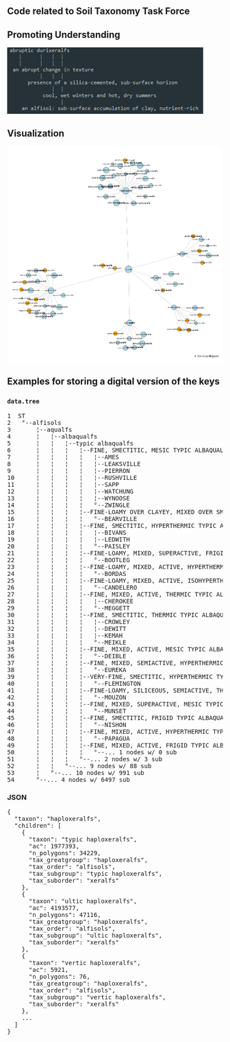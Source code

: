 ## Code related to Soil Taxonomy Task Force

## Promoting Understanding

![](formative-elements/abruptic-durixeralfs-translation.png)


## Visualization

![alt.text](xeralfs-graph.png)



## Examples for storing a digital version of the keys

### `data.tree`
<pre>
1  ST                                                                                                    
2   °--alfisols                                                                                          
3       ¦--aqualfs                                                                                       
4       ¦   ¦--albaqualfs                                                                                
5       ¦   ¦   ¦--typic albaqualfs                                                                      
6       ¦   ¦   ¦   ¦--FINE, SMECTITIC, MESIC TYPIC ALBAQUALFS                                           
7       ¦   ¦   ¦   ¦   ¦--AMES                                                                          
8       ¦   ¦   ¦   ¦   ¦--LEAKSVILLE                                                                    
9       ¦   ¦   ¦   ¦   ¦--PIERRON                                                                       
10      ¦   ¦   ¦   ¦   ¦--RUSHVILLE                                                                     
11      ¦   ¦   ¦   ¦   ¦--SAPP                                                                          
12      ¦   ¦   ¦   ¦   ¦--WATCHUNG                                                                      
13      ¦   ¦   ¦   ¦   ¦--WYNOOSE                                                                       
14      ¦   ¦   ¦   ¦   °--ZWINGLE                                                                       
15      ¦   ¦   ¦   ¦--FINE-LOAMY OVER CLAYEY, MIXED OVER SMECTITIC, SUPERACTIVE, FRIGID TYPIC ALBAQUALFS
16      ¦   ¦   ¦   ¦   °--BEARVILLE                                                                     
17      ¦   ¦   ¦   ¦--FINE, SMECTITIC, HYPERTHERMIC TYPIC ALBAQUALFS                                    
18      ¦   ¦   ¦   ¦   ¦--BIVANS                                                                        
19      ¦   ¦   ¦   ¦   ¦--LEDWITH                                                                       
20      ¦   ¦   ¦   ¦   °--PAISLEY                                                                       
21      ¦   ¦   ¦   ¦--FINE-LOAMY, MIXED, SUPERACTIVE, FRIGID TYPIC ALBAQUALFS                           
22      ¦   ¦   ¦   ¦   °--BOOTLEG                                                                       
23      ¦   ¦   ¦   ¦--FINE-LOAMY, MIXED, ACTIVE, HYPERTHERMIC TYPIC ALBAQUALFS                          
24      ¦   ¦   ¦   ¦   °--BORDAS                                                                        
25      ¦   ¦   ¦   ¦--FINE-LOAMY, MIXED, ACTIVE, ISOHYPERTHERMIC TYPIC ALBAQUALFS                       
26      ¦   ¦   ¦   ¦   °--CANDELERO                                                                     
27      ¦   ¦   ¦   ¦--FINE, MIXED, ACTIVE, THERMIC TYPIC ALBAQUALFS                                     
28      ¦   ¦   ¦   ¦   ¦--CHEROKEE                                                                      
29      ¦   ¦   ¦   ¦   °--MEGGETT                                                                       
30      ¦   ¦   ¦   ¦--FINE, SMECTITIC, THERMIC TYPIC ALBAQUALFS                                         
31      ¦   ¦   ¦   ¦   ¦--CROWLEY                                                                       
32      ¦   ¦   ¦   ¦   ¦--DEWITT                                                                        
33      ¦   ¦   ¦   ¦   ¦--KEMAH                                                                         
34      ¦   ¦   ¦   ¦   °--MEIKLE                                                                        
35      ¦   ¦   ¦   ¦--FINE, MIXED, ACTIVE, MESIC TYPIC ALBAQUALFS                                       
36      ¦   ¦   ¦   ¦   °--DEIBLE                                                                        
37      ¦   ¦   ¦   ¦--FINE, MIXED, SEMIACTIVE, HYPERTHERMIC TYPIC ALBAQUALFS                            
38      ¦   ¦   ¦   ¦   °--EUREKA                                                                        
39      ¦   ¦   ¦   ¦--VERY-FINE, SMECTITIC, HYPERTHERMIC TYPIC ALBAQUALFS                               
40      ¦   ¦   ¦   ¦   °--FLEMINGTON                                                                    
41      ¦   ¦   ¦   ¦--FINE-LOAMY, SILICEOUS, SEMIACTIVE, THERMIC TYPIC ALBAQUALFS                       
42      ¦   ¦   ¦   ¦   °--MOUZON                                                                        
43      ¦   ¦   ¦   ¦--FINE, MIXED, SUPERACTIVE, MESIC TYPIC ALBAQUALFS                                  
44      ¦   ¦   ¦   ¦   °--MUNSET                                                                        
45      ¦   ¦   ¦   ¦--FINE, SMECTITIC, FRIGID TYPIC ALBAQUALFS                                          
46      ¦   ¦   ¦   ¦   °--NISHON                                                                        
47      ¦   ¦   ¦   ¦--FINE, MIXED, ACTIVE, HYPERTHERMIC TYPIC ALBAQUALFS                                
48      ¦   ¦   ¦   ¦   °--PAPAGUA                                                                       
49      ¦   ¦   ¦   ¦--FINE, MIXED, ACTIVE, FRIGID TYPIC ALBAQUALFS                                      
50      ¦   ¦   ¦   ¦   °--... 1 nodes w/ 0 sub                                                          
51      ¦   ¦   ¦   °--... 2 nodes w/ 3 sub                                                              
52      ¦   ¦   °--... 9 nodes w/ 88 sub                                                                 
53      ¦   °--... 10 nodes w/ 991 sub                                                                   
54      °--... 4 nodes w/ 6497 sub 
</pre>


### JSON
<pre>
{
  "taxon": "haploxeralfs",
  "children": [
    {
      "taxon": "typic haploxeralfs",
      "ac": 1977393,
      "n_polygons": 34229,
      "tax_greatgroup": "haploxeralfs",
      "tax_order": "alfisols",
      "tax_subgroup": "typic haploxeralfs",
      "tax_suborder": "xeralfs"
    },
    {
      "taxon": "ultic haploxeralfs",
      "ac": 4193577,
      "n_polygons": 47116,
      "tax_greatgroup": "haploxeralfs",
      "tax_order": "alfisols",
      "tax_subgroup": "ultic haploxeralfs",
      "tax_suborder": "xeralfs"
    },
    {
      "taxon": "vertic haploxeralfs",
      "ac": 5921,
      "n_polygons": 76,
      "tax_greatgroup": "haploxeralfs",
      "tax_order": "alfisols",
      "tax_subgroup": "vertic haploxeralfs",
      "tax_suborder": "xeralfs"
    },
    ...
  ]
}
</pre>
